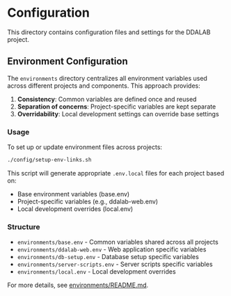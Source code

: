 # Configuration

This directory contains configuration files and settings for the DDALAB project.

## Environment Configuration

The `environments` directory centralizes all environment variables used across different projects and components. This approach provides:

1. **Consistency**: Common variables are defined once and reused
2. **Separation of concerns**: Project-specific variables are kept separate
3. **Overridability**: Local development settings can override base settings

### Usage

To set up or update environment files across projects:

```bash
./config/setup-env-links.sh
```

This script will generate appropriate `.env.local` files for each project based on:
- Base environment variables (base.env)
- Project-specific variables (e.g., ddalab-web.env)
- Local development overrides (local.env)

### Structure

- `environments/base.env` - Common variables shared across all projects
- `environments/ddalab-web.env` - Web application specific variables
- `environments/db-setup.env` - Database setup specific variables
- `environments/server-scripts.env` - Server scripts specific variables
- `environments/local.env` - Local development overrides

For more details, see [environments/README.md](./environments/README.md). 